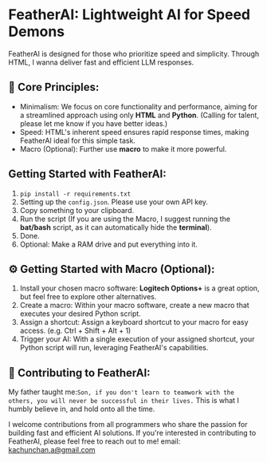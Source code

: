 # FeatherAI: Lightweight AI for Speed Demons
FeatherAI is designed for those who prioritize speed and simplicity. Through HTML, I wanna deliver fast and efficient LLM responses.

## 🚀 Core Principles:

- Minimalism: We focus on core functionality and performance, aiming for a streamlined approach using only **HTML** and **Python**. (Calling for talent, please let me know if you have better ideas.)
- Speed: HTML's inherent speed ensures rapid response times, making FeatherAI ideal for this simple task.
- Macro (Optional): Further use **macro** to make it more powerful.

## Getting Started with FeatherAI:
1. ```pip install -r requirements.txt```
2. Setting up the ```config.json```. Please use your own API key.
3. Copy something to your clipboard.
4. Run the script (If you are using the Macro, I suggest running the **bat/bash** script, as it can automatically hide the **terminal**).
5. Done.
6. Optional: Make a RAM drive and put everything into it.

## ⚙️ Getting Started with Macro (Optional):

1. Install your chosen macro software: **Logitech Options+** is a great option, but feel free to explore other alternatives.
2. Create a macro: Within your macro software, create a new macro that executes your desired Python script.
2. Assign a shortcut: Assign a keyboard shortcut to your macro for easy access. (e.g. Ctrl + Shift + Alt + 1)
3. Trigger your AI: With a single execution of your assigned shortcut, your Python script will run, leveraging FeatherAI's capabilities.

## 🤝 Contributing to FeatherAI:

My father taught me:``Son, if you don't learn to teamwork with the others, you will never be successful in their lives.`` 
This is what I humbly believe in, and hold onto all the time.

I welcome contributions from all programmers who share the passion for building fast and efficient AI solutions. If you're interested in contributing to FeatherAI, please feel free to reach out to me!
email: kachunchan.a@gmail.com
